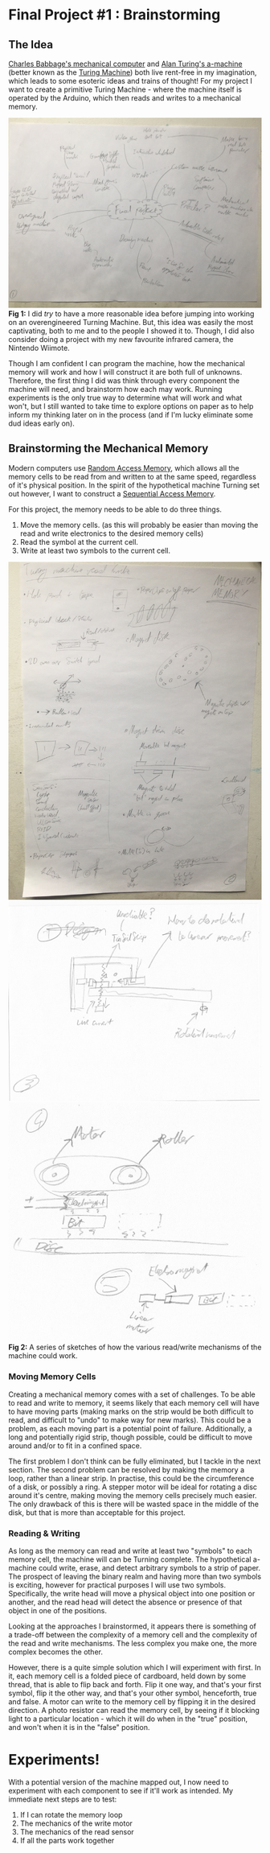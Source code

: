 # Final Project #1 : Brainstorming


## The Idea
[Charles Babbage's mechanical computer](https://en.wikipedia.org/wiki/Charles_Babbage) and [Alan Turing's a-machine](https://www.cs.virginia.edu/~robins/Turing_Paper_1936.pdf) (better known as the [Turing Machine](https://en.wikipedia.org/wiki/Turing_machine)) both live rent-free in my imagination, which leads to some esoteric ideas and trains of thought! For my project I want to create a primitive Turing Machine - where the machine itself is operated by the Arduino, which then reads and writes to a mechanical memory.

![A mind map of project ideas that I brainstormed](projects-brainstorm.jpg)
**Fig 1:** I did _try_ to have a more reasonable idea before jumping into working on an overengineered Turning Machine. But, this idea was easily the most captivating, both to me and to the people I showed it to. Though, I did also consider doing a project with my new favourite infrared camera, the Nintendo Wiimote.

Though I am confident I can program the machine, how the mechanical memory will work and how I will construct it are both full of unknowns. Therefore, the first thing I did was think through every component the machine will need, and brainstorm how each may work. Running experiments is the only true way to determine what will work and what won't, but I still wanted to take time to explore options on paper as to help inform my thinking later on in the process (and if I'm lucky eliminate some dud ideas early on).


## Brainstorming the Mechanical Memory
Modern computers use [Random Access Memory](https://en.wikipedia.org/wiki/Random-access_memory), which allows all the memory cells to be read from and written to at the same speed, regardless of it's physical position. In the spirit of the hypothetical machine Turning set out however, I want to construct a [Sequential Access Memory](https://en.wikipedia.org/wiki/Sequential_access_memory).

For this project, the memory needs to be able to do three things.
1. Move the memory cells. (as this will probably be easier than moving the read and write electronics to the desired memory cells)
2. Read the symbol at the current cell.
3. Write at least two symbols to the current cell.

![A series of sketches brainstorming how the mechanical memory may work.](memory-brainstorm-01.jpg)
![A sketch of a potential motor based read and write head.](memory-brainstorm-02.jpg)
![A sketch of a potential magnet based read and write head.](memory-brainstorm-03.jpg)
**Fig 2:** A series of sketches of how the various read/write mechanisms of the machine could work.


### Moving Memory Cells
Creating a mechanical memory comes with a set of challenges. To be able to read and write to memory, it seems likely that each memory cell will have to have moving parts (making marks on the strip would be both difficult to read, and difficult to "undo" to make way for new marks). This could be a problem, as each moving part is a potential point of failure. Additionally, a long and potentially rigid strip, though possible, could be difficult to move around and/or to fit in a confined space.

The first problem I don't think can be fully eliminated, but I tackle in the next section. The second problem can be resolved by making the memory a loop, rather than a linear strip. In practise, this could be the circumference of a disk, or possibly a ring. A stepper motor will be ideal for rotating a disc around it's centre, making moving the memory cells precisely much easier. The only drawback of this is there will be wasted space in the middle of the disk, but that is more than acceptable for this project.


### Reading & Writing
As long as the memory can read and write at least two "symbols" to each memory cell, the machine will can be Turning complete. The hypothetical a-machine could write, erase, and detect arbitrary symbols to a strip of paper. The prospect of leaving the binary realm and having more than two symbols is exciting, however for practical purposes I will use two symbols. Specifically, the write head will move a physical object into one position or another, and the read head will detect the absence or presence of that object in one of the positions.

Looking at the approaches I brainstormed, it appears there is something of a trade-off between the complexity of a memory cell and the complexity of the read and write mechanisms. The less complex you make one, the more complex becomes the other.

However, there is a quite simple solution which I will experiment with first. In it, each memory cell is a folded piece of cardboard, held down by some thread, that is able to flip back and forth. Flip it one way, and that's your first symbol, flip it the other way, and that's your other symbol, henceforth, true and false. A motor can write to the memory cell by flipping it in the desired direction. A photo resistor can read the memory cell, by seeing if it blocking light to a particular location - which it will do when in the "true" position, and won't when it is in the "false" position.


# Experiments!
With a potential version of the machine mapped out, I now need to experiment with each component to see if it'll work as intended. My immediate next steps are to test:

1. If I can rotate the memory loop
2. The mechanics of the write motor
3. The mechanics of the read sensor
4. If all the parts work together
